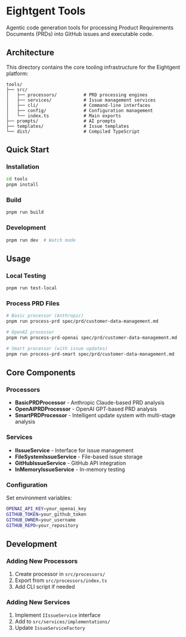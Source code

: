 # Eightgent Tools

Agentic code generation tools for processing Product Requirements Documents (PRDs) into GitHub issues and executable code.

## Architecture

This directory contains the core tooling infrastructure for the Eightgent platform:

```
tools/
├── src/
│   ├── processors/          # PRD processing engines
│   ├── services/            # Issue management services
│   ├── cli/                 # Command-line interfaces
│   ├── config/              # Configuration management
│   └── index.ts             # Main exports
├── prompts/                 # AI prompts
├── templates/               # Issue templates
└── dist/                    # Compiled TypeScript
```

## Quick Start

### Installation
```bash
cd tools
pnpm install
```

### Build
```bash
pnpm run build
```

### Development
```bash
pnpm run dev  # Watch mode
```

## Usage

### Local Testing
```bash
pnpm run test-local
```

### Process PRD Files
```bash
# Basic processor (Anthropic)
pnpm run process-prd spec/prd/customer-data-management.md

# OpenAI processor
pnpm run process-prd-openai spec/prd/customer-data-management.md

# Smart processor (with issue updates)
pnpm run process-prd-smart spec/prd/customer-data-management.md
```

## Core Components

### Processors
- **BasicPRDProcessor** - Anthropic Claude-based PRD analysis
- **OpenAIPRDProcessor** - OpenAI GPT-based PRD analysis
- **SmartPRDProcessor** - Intelligent update system with multi-stage analysis

### Services
- **IIssueService** - Interface for issue management
- **FileSystemIssueService** - File-based issue storage
- **GitHubIssueService** - GitHub API integration
- **InMemoryIssueService** - In-memory testing

### Configuration

Set environment variables:
```bash
OPENAI_API_KEY=your_openai_key
GITHUB_TOKEN=your_github_token
GITHUB_OWNER=your_username
GITHUB_REPO=your_repository
```

## Development

### Adding New Processors
1. Create processor in `src/processors/`
2. Export from `src/processors/index.ts`
3. Add CLI script if needed

### Adding New Services
1. Implement `IIssueService` interface
2. Add to `src/services/implementations/`
3. Update `IssueServiceFactory`